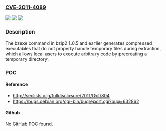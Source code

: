 ### [CVE-2011-4089](https://cve.mitre.org/cgi-bin/cvename.cgi?name=CVE-2011-4089)
![](https://img.shields.io/static/v1?label=Product&message=n%2Fa&color=blue)
![](https://img.shields.io/static/v1?label=Version&message=n%2Fa&color=blue)
![](https://img.shields.io/static/v1?label=Vulnerability&message=n%2Fa&color=brighgreen)

### Description

The bzexe command in bzip2 1.0.5 and earlier generates compressed executables that do not properly handle temporary files during extraction, which allows local users to execute arbitrary code by precreating a temporary directory.

### POC

#### Reference
- http://seclists.org/fulldisclosure/2011/Oct/804
- https://bugs.debian.org/cgi-bin/bugreport.cgi?bug=632862

#### Github
No GitHub POC found.

